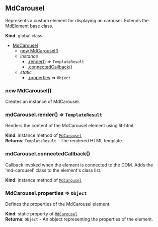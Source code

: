<a name="MdCarousel"></a>

## MdCarousel
Represents a custom element for displaying an carousel.Extends the MdElement base class.

**Kind**: global class  

* [MdCarousel](#MdCarousel)
    * [new MdCarousel()](#new_MdCarousel_new)
    * _instance_
        * [.render()](#MdCarousel+render) ⇒ <code>TemplateResult</code>
        * [.connectedCallback()](#MdCarousel+connectedCallback)
    * _static_
        * [.properties](#MdCarousel.properties) ⇒ <code>Object</code>

<a name="new_MdCarousel_new"></a>

### new MdCarousel()
Creates an instance of MdCarousel.

<a name="MdCarousel+render"></a>

### mdCarousel.render() ⇒ <code>TemplateResult</code>
Renders the content of the MdCarousel element using lit-html.

**Kind**: instance method of [<code>MdCarousel</code>](#MdCarousel)  
**Returns**: <code>TemplateResult</code> - The rendered HTML template.  
<a name="MdCarousel+connectedCallback"></a>

### mdCarousel.connectedCallback()
Callback invoked when the element is connected to the DOM.Adds the 'md-carousel' class to the element's class list.

**Kind**: instance method of [<code>MdCarousel</code>](#MdCarousel)  
<a name="MdCarousel.properties"></a>

### MdCarousel.properties ⇒ <code>Object</code>
Defines the properties of the MdCarousel element.

**Kind**: static property of [<code>MdCarousel</code>](#MdCarousel)  
**Returns**: <code>Object</code> - An object representing the properties of the element.  

